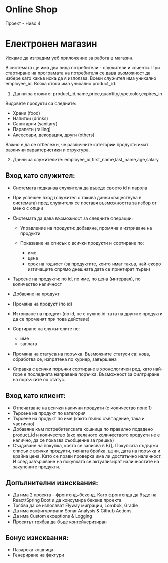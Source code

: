 # Online Shop
Проект - Ниво 4

# Електронен магазин
Искаме да изградим уеб приложение за работа в магазин.

В системата ще има два вида потребители - служители и клиенти. При стартиране на програмата на потребителя се дава възможност да избере като какъв иска да я използва. Всеки служител има уникално employee_id. Всяка стока има уникално product_id.

1. Данни за стоките: product_id,name,price,quantity,type,color,expires_in

Видовете продукти са следните:
- Храни (food)
- Напитки (drinks)
- Санитарни (sanitary)
- Парапети (railing)
- Аксесоари, декорация, други (others)

Важно е да се отбележи, че различните категории продукти имат различни характеристики и структура. 

2. Данни за служителите: employee_id,first_name,last_name,age,salary

## Вход като служител:
- Системата подканва служителя да въведе своето id и парола 
- При успешен вход (служител с такива данни съществува в системата) пред служителя се поставя възможността за избор от меню с опции
- Системата да дава възможност за следните операции: 
  - Управление на продукти: добавяне, промяна и изтриване на продукти

  - Показване на списък с всички продукти и сортиране по:
    - име
    - цена 
    - срок на годност (за продуктите, които имат такъв, най-скоро изтичащите спрямо днешната дата се принтират първи)

- Търсене на продукти: по id, по име, по цена (интервал), по количество наличност
- Добавяне на продукт
- Промяна на продукт (по id)
- Изтриване на продукт (по id, не е нужно id-тата на другите продукти да се променят при това действие)
- Сортиране на служителите по:
  - име
  - заплата 
- Промяна на статуса на поръчка. Възможните статуси са: нова, обработва се, изпратена по куриер, завършена
- Справка с всички поръчки сортиране в хронологичен ред, като най-горе е последната направена поръчка. Възможност за филтриране на поръчките по статус.

## Вход като клиент:
- Отпечатване на всички налични продукти (с количество поне 1)
- Търсене на продукт по категория
- Търсене на продукт по име (както пълно съвпадение, така и частично)
- Добавяне към потребителската кошница по правилно подадено product_id и количество (ако желаното количеството продукти не е налично, да се показва съобщение за грешка)
- Създаване на покупка, която се записва в БД. Покупката съдържа списък с всички продукти, тяхната бройка, цени, дата на поръчка и крайна цена. Като се прави проверка има ли достатъчно наличност. И след завършване на покупката се актуализират наличностите на закупените продукти.

## Допълнителни изисквания:
- Да има 2 проекта - фронтенд+бекенд. Като фронтенда да бъде на React/Spring Boot и да консумира бекенд проекта
- Трябва да се използват Flyway миграции, Lombok, Gradle
- Да има конфигурирани Sonar Analysis & Github Actions
- Да има Custom exceptions & Logging
- Проектът трябва да бъде контейнеризиран

## Бонус изисквания:
- Пазарска кошница
- Генериране на фактури
